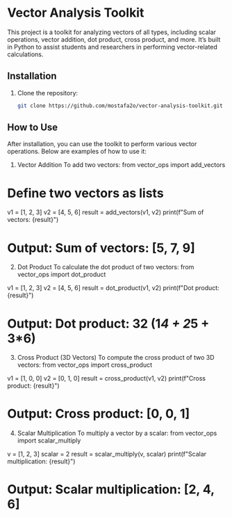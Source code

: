 # Vector Analysis Toolkit
This project is a toolkit for analyzing vectors of all types, including scalar operations, vector addition, dot product, cross product, and more. It’s built in Python to assist students and researchers in performing vector-related calculations.

## Installation
1. Clone the repository:
   ```bash
   git clone https://github.com/mostafa2o/vector-analysis-toolkit.git
## How to Use
After installation, you can use the toolkit to perform various vector operations. Below are examples of how to use it:

1. Vector Addition
To add two vectors:
from vector_ops import add_vectors

# Define two vectors as lists
v1 = [1, 2, 3]
v2 = [4, 5, 6]
result = add_vectors(v1, v2)
print(f"Sum of vectors: {result}")
# Output: Sum of vectors: [5, 7, 9]
2. Dot Product
To calculate the dot product of two vectors:
from vector_ops import dot_product

v1 = [1, 2, 3]
v2 = [4, 5, 6]
result = dot_product(v1, v2)
print(f"Dot product: {result}")
# Output: Dot product: 32  (1*4 + 2*5 + 3*6)
3. Cross Product (3D Vectors)
To compute the cross product of two 3D vectors:
from vector_ops import cross_product

v1 = [1, 0, 0]
v2 = [0, 1, 0]
result = cross_product(v1, v2)
print(f"Cross product: {result}")
# Output: Cross product: [0, 0, 1]
4. Scalar Multiplication
To multiply a vector by a scalar:
from vector_ops import scalar_multiply

v = [1, 2, 3]
scalar = 2
result = scalar_multiply(v, scalar)
print(f"Scalar multiplication: {result}")
# Output: Scalar multiplication: [2, 4, 6]
